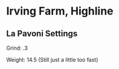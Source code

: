 # Irving Farm, Highline


## La Pavoni Settings

Grind: .3

Weight: 14.5   (Still just a little too fast)
